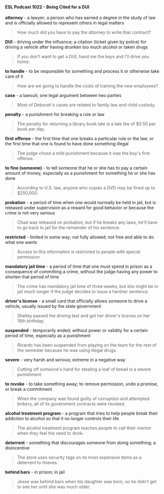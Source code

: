 #### ESL Podcast 1022 - Being Cited for a DUI

**attorney** - a lawyer; a person who has earned a degree in the study of law and
is officially allowed to represent others in legal matters

> How much did you have to pay the attorney to write that contract?

**DUI** - driving under the influence; a citation (ticket given by police) for driving a
vehicle after having drunken too much alcohol or taken drugs

> If you don't want to get a DUI, hand me the keys and I'll drive you home.

**to handle** - to be responsible for something and process it or otherwise take
care of it

> How are we going to handle the costs of training the new employees?

**case** - a lawsuit; one legal argument between two parties

> Most of Deborah's cases are related to family law and child custody.

**penalty** - a punishment for breaking a rule or law

> The penalty for returning a library book late is a late fee of $0.50 per book per
day.

**first offense** - the first time that one breaks a particular rule or the law, or the
first time that one is found to have done something illegal

> The judge chose a mild punishment because it was the boy's first offense.

**to fine (someone)** - to tell someone that he or she has to pay a certain amount
of money, especially as a punishment for something he or she has done

> According to U.S. law, anyone who copies a DVD may be fined up to $250,000.

**probation** - a period of time when one would normally be held in jail, but is
released under supervision as a reward for good behavior or because the crime
is not very serious

> Chad was released on probation, but if he breaks any laws, he'll have to go
back to jail for the remainder of his sentence.

**restricted** - limited in some way; not fully allowed; not free and able to do what
one wants

> Access to this information is restricted to people with special permission.

**mandatory jail time** - a period of time that one must spend in prison as a
consequence of committing a crime, without the judge having any power to
shorten that period of time

> The crime has mandatory jail time of three weeks, but she might be in jail much
longer if the judge decides to issue a harsher sentence.

**driver's license** - a small card that officially allows someone to drive a vehicle,
usually issued by the state government

> Shelley passed the driving test and got her driver's license on her 16th
birthday.

**suspended** - temporarily ended; without power or validity for a certain period of
time, especially as a punishment

> Ricardo has been suspended from playing on the team for the rest of the
semester because he was using illegal drugs.

**severe** - very harsh and serious; extreme in a negative way

> Cutting off someone's hand for stealing a loaf of bread is a severe punishment.

**to revoke** - to take something away; to remove permission, undo a promise, or
break a commitment

> When the company was found guilty of corruption and attempted bribery, all of
its government contracts were revoked.

**alcohol treatment program** - a program that tries to help people break their
addiction to alcohol so that it no longer controls their life

> The alcohol treatment program teaches people to call their mentor when they
feel the need to drink.

**deterrent** - something that discourages someone from doing something; a
disincentive

> The store uses security tags on its most expensive items as a deterrent to
thieves.

**behind bars** - in prison; in jail

> Jesse was behind bars when his daughter was born, so he didn't get to see her
until she was much older.


